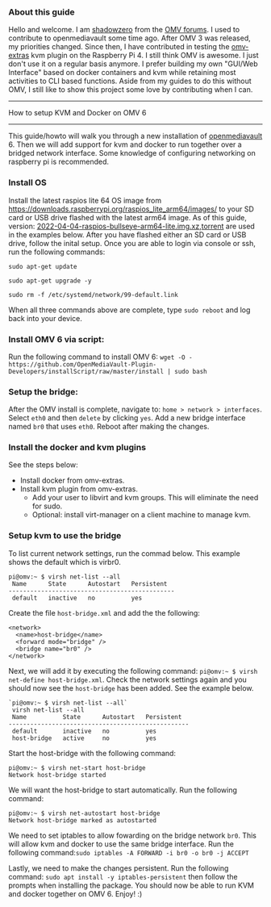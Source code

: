 ### About this guide
Hello and welcome. I am [shadowzero](https://forum.openmediavault.org/wsc/index.php?user/2842-shadowzero/) from the [OMV forums](https://forum.openmediavault.org/). I used to contribute to openmediavault some time ago. After OMV 3 was released, my priorities changed. Since then, I have contributed in testing the [omv-extras](https://wiki.omv-extras.org/) kvm plugin on the Raspberry Pi 4. I still think OMV is awesome. I just don't use it on a regular basis anymore. I prefer building my own "GUI/Web Interface" based on docker containers and kvm while retaining most activities to CLI based functions. Aside from my guides to do this without OMV, I still like to show this project some love by contributing when I can.
***
 How to setup KVM and Docker on OMV 6
***
This guide/howto will walk you through a new installation of [openmediavault](https://www.openmediavault.org/) 6. Then we will add support for kvm and docker to run together over a bridged network interface. Some knowledge of configuring networking on raspberry pi is recommended.

### Install OS
Install the latest raspios lite 64 OS image from https://downloads.raspberrypi.org/raspios_lite_arm64/images/ to your SD card or USB drive flashed with the latest arm64 image. As of this guide, version: [2022-04-04-raspios-bullseye-arm64-lite.img.xz](https://downloads.raspberrypi.org/raspios_lite_arm64/images/raspios_lite_arm64-2022-04-07/2022-04-04-raspios-bullseye-arm64-lite.img.xz),[torrent](https://downloads.raspberrypi.org/raspios_lite_arm64/images/raspios_lite_arm64-2022-04-07/2022-04-04-raspios-bullseye-arm64-lite.img.xz.torrent) are used in the examples below. After you have flashed either an SD card or USB drive, follow the inital setup. Once you are able to login via console or ssh, run the following commands:
```
sudo apt-get update

sudo apt-get upgrade -y

sudo rm -f /etc/systemd/network/99-default.link
```
When all three commands above are complete, type `sudo reboot` and log back into your device.

### Install OMV 6 via script:
Run the following command to install OMV 6:
`wget -O - https://github.com/OpenMediaVault-Plugin-Developers/installScript/raw/master/install | sudo bash`
### Setup the bridge:
After the OMV install is complete, navigate to: `home > network > interfaces`. Select `eth0` and then `delete` by clicking `yes`.
Add a new bridge interface named `br0` that uses `eth0`. Reboot after making the changes. 
### Install the docker and kvm plugins
See the steps below:
- Install docker from omv-extras.
- Install kvm plugin from omv-extras.
  - Add your user to libvirt and kvm groups. This will eliminate the need for sudo.
  - Optional: install virt-manager on a client machine to manage kvm.

### Setup kvm to use the bridge
To list current network settings, run the commad below. This example shows the default which is virbr0.
```
pi@omv:~ $ virsh net-list --all
 Name      State      Autostart   Persistent
----------------------------------------------
 default   inactive   no          yes
```
Create the file `host-bridge.xml` and add the the following:
```
<network>
  <name>host-bridge</name>
  <forward mode="bridge" />
  <bridge name="br0" />
</network>
```
Next, we will add it by executing the following command: `pi@omv:~ $ virsh net-define host-bridge.xml`.
Check the network settings again and you should now see the `host-bridge` has been added. See the example below.
```
`pi@omv:~ $ virsh net-list --all`
 virsh net-list --all
 Name          State      Autostart   Persistent
--------------------------------------------------
 default       inactive   no          yes
 host-bridge   active     no          yes
```
Start the host-bridge with the following command:
```
pi@omv:~ $ virsh net-start host-bridge
Network host-bridge started
```
We will want the host-bridge to start automatically. Run the following command:
```
pi@omv:~ $ virsh net-autostart host-bridge
Network host-bridge marked as autostarted
```
We need to set iptables to allow fowarding on the bridge network `br0`. This will allow kvm and docker to use the same bridge interface.
Run the following command:`sudo iptables -A FORWARD -i br0 -o br0 -j ACCEPT`

Lastly, we need to make the changes persistent. Run the following command:
`sudo apt install -y iptables-persistent` then follow the prompts when installing the package.
You should now be able to run KVM and docker together on OMV 6. Enjoy! :)

